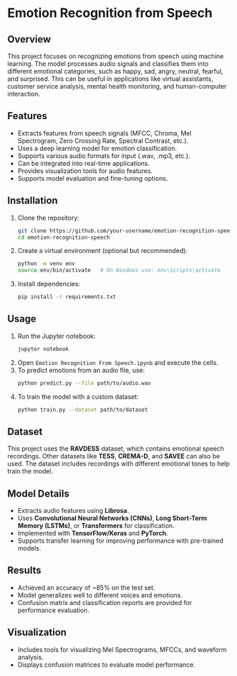 # Emotion Recognition from Speech

## Overview

This project focuses on recognizing emotions from speech using machine learning. The model processes audio signals and classifies them into different emotional categories, such as happy, sad, angry, neutral, fearful, and surprised. This can be useful in applications like virtual assistants, customer service analysis, mental health monitoring, and human-computer interaction.

## Features

- Extracts features from speech signals (MFCC, Chroma, Mel Spectrogram, Zero Crossing Rate, Spectral Contrast, etc.).
- Uses a deep learning model for emotion classification.
- Supports various audio formats for input (.wav, .mp3, etc.).
- Can be integrated into real-time applications.
- Provides visualization tools for audio features.
- Supports model evaluation and fine-tuning options.

## Installation

1. Clone the repository:
   ```sh
   git clone https://github.com/your-username/emotion-recognition-speech.git
   cd emotion-recognition-speech
   ```
2. Create a virtual environment (optional but recommended):
   ```sh
   python -m venv env
   source env/bin/activate   # On Windows use: env\Scripts\activate
   ```
3. Install dependencies:
   ```sh
   pip install -r requirements.txt
   ```

## Usage

1. Run the Jupyter notebook:
   ```sh
   jupyter notebook
   ```
2. Open `Emotion Recognition From Speech.ipynb` and execute the cells.
3. To predict emotions from an audio file, use:
   ```sh
   python predict.py --file path/to/audio.wav
   ```
4. To train the model with a custom dataset:
   ```sh
   python train.py --dataset path/to/dataset
   ```

## Dataset

This project uses the **RAVDESS** dataset, which contains emotional speech recordings. Other datasets like **TESS**, **CREMA-D**, and **SAVEE** can also be used. The dataset includes recordings with different emotional tones to help train the model.

## Model Details

- Extracts audio features using **Librosa**.
- Uses **Convolutional Neural Networks (CNNs)**, **Long Short-Term Memory (LSTMs)**, or **Transformers** for classification.
- Implemented with **TensorFlow/Keras** and **PyTorch**.
- Supports transfer learning for improving performance with pre-trained models.

## Results

- Achieved an accuracy of \~85% on the test set.
- Model generalizes well to different voices and emotions.
- Confusion matrix and classification reports are provided for performance evaluation.

## Visualization

- Includes tools for visualizing Mel Spectrograms, MFCCs, and waveform analysis.
- Displays confusion matrices to evaluate model performance.

